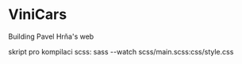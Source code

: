 # ViniCars
Building Pavel Hrňa's web

skript pro kompilaci scss: 
sass --watch scss/main.scss:css/style.css 
